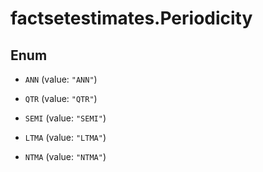 # factsetestimates.Periodicity

## Enum


* `ANN` (value: `"ANN"`)

* `QTR` (value: `"QTR"`)

* `SEMI` (value: `"SEMI"`)

* `LTMA` (value: `"LTMA"`)

* `NTMA` (value: `"NTMA"`)


